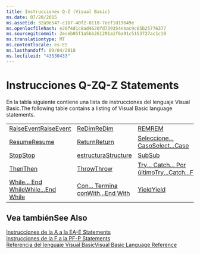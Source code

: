 ```yaml
---
title: Instrucciones Q-Z (Visual Basic)
ms.date: 07/20/2015
ms.assetid: 32a9e547-c1b7-40f2-8118-7eef1d19649e
ms.openlocfilehash: e26f4d1c8ad4620fd739354ebac9c65b25776377
ms.sourcegitcommit: 2eceb05f1a5bb261291a1f6a91c5153727ac1c19
ms.translationtype: MT
ms.contentlocale: es-ES
ms.lasthandoff: 09/04/2018
ms.locfileid: "43530433"
---
```

# <a name="q-z-statements"></a><span data-ttu-id="5e0d6-102">Instrucciones Q-Z</span><span class="sxs-lookup"><span data-stu-id="5e0d6-102">Q-Z Statements</span></span>
<span data-ttu-id="5e0d6-103">En la tabla siguiente contiene una lista de instrucciones del lenguaje Visual Basic.</span><span class="sxs-lookup"><span data-stu-id="5e0d6-103">The following table contains a listing of Visual Basic language statements.</span></span>  
  
|||||  
|---|---|---|---|  
|[<span data-ttu-id="5e0d6-104">RaiseEvent</span><span class="sxs-lookup"><span data-stu-id="5e0d6-104">RaiseEvent</span></span>](../../../visual-basic/language-reference/statements/raiseevent-statement.md)|[<span data-ttu-id="5e0d6-105">ReDim</span><span class="sxs-lookup"><span data-stu-id="5e0d6-105">ReDim</span></span>](../../../visual-basic/language-reference/statements/redim-statement.md)|[<span data-ttu-id="5e0d6-106">REM</span><span class="sxs-lookup"><span data-stu-id="5e0d6-106">REM</span></span>](../../../visual-basic/language-reference/statements/rem-statement.md)|[<span data-ttu-id="5e0d6-107">RemoveHandler</span><span class="sxs-lookup"><span data-stu-id="5e0d6-107">RemoveHandler</span></span>](../../../visual-basic/language-reference/statements/removehandler-statement.md)|  
|[<span data-ttu-id="5e0d6-108">Resume</span><span class="sxs-lookup"><span data-stu-id="5e0d6-108">Resume</span></span>](../../../visual-basic/language-reference/statements/resume-statement.md)|[<span data-ttu-id="5e0d6-109">Return</span><span class="sxs-lookup"><span data-stu-id="5e0d6-109">Return</span></span>](../../../visual-basic/language-reference/statements/return-statement.md)|[<span data-ttu-id="5e0d6-110">Seleccione... Caso</span><span class="sxs-lookup"><span data-stu-id="5e0d6-110">Select...Case</span></span>](../../../visual-basic/language-reference/statements/select-case-statement.md)|[<span data-ttu-id="5e0d6-111">Set</span><span class="sxs-lookup"><span data-stu-id="5e0d6-111">Set</span></span>](../../../visual-basic/language-reference/statements/set-statement.md)|  
|[<span data-ttu-id="5e0d6-112">Stop</span><span class="sxs-lookup"><span data-stu-id="5e0d6-112">Stop</span></span>](../../../visual-basic/language-reference/statements/stop-statement.md)|[<span data-ttu-id="5e0d6-113">estructura</span><span class="sxs-lookup"><span data-stu-id="5e0d6-113">Structure</span></span>](../../../visual-basic/language-reference/statements/structure-statement.md)|[<span data-ttu-id="5e0d6-114">Sub</span><span class="sxs-lookup"><span data-stu-id="5e0d6-114">Sub</span></span>](../../../visual-basic/language-reference/statements/sub-statement.md)|[<span data-ttu-id="5e0d6-115">SyncLock</span><span class="sxs-lookup"><span data-stu-id="5e0d6-115">SyncLock</span></span>](../../../visual-basic/language-reference/statements/synclock-statement.md)|  
|[<span data-ttu-id="5e0d6-116">Then</span><span class="sxs-lookup"><span data-stu-id="5e0d6-116">Then</span></span>](../../../visual-basic/language-reference/statements/then-statement.md)|[<span data-ttu-id="5e0d6-117">Throw</span><span class="sxs-lookup"><span data-stu-id="5e0d6-117">Throw</span></span>](../../../visual-basic/language-reference/statements/throw-statement.md)|[<span data-ttu-id="5e0d6-118">Try... Catch... Por último</span><span class="sxs-lookup"><span data-stu-id="5e0d6-118">Try...Catch...Finally</span></span>](../../../visual-basic/language-reference/statements/try-catch-finally-statement.md)|[<span data-ttu-id="5e0d6-119">Using</span><span class="sxs-lookup"><span data-stu-id="5e0d6-119">Using</span></span>](../../../visual-basic/language-reference/statements/using-statement.md)|  
|[<span data-ttu-id="5e0d6-120">While... End While</span><span class="sxs-lookup"><span data-stu-id="5e0d6-120">While...End While</span></span>](../../../visual-basic/language-reference/statements/while-end-while-statement.md)|[<span data-ttu-id="5e0d6-121">Con... Termina con</span><span class="sxs-lookup"><span data-stu-id="5e0d6-121">With...End With</span></span>](../../../visual-basic/language-reference/statements/with-end-with-statement.md)|[<span data-ttu-id="5e0d6-122">Yield</span><span class="sxs-lookup"><span data-stu-id="5e0d6-122">Yield</span></span>](../../../visual-basic/language-reference/statements/yield-statement.md)||  
  
## <a name="see-also"></a><span data-ttu-id="5e0d6-123">Vea también</span><span class="sxs-lookup"><span data-stu-id="5e0d6-123">See Also</span></span>  
 [<span data-ttu-id="5e0d6-124">Instrucciones de la A a la E</span><span class="sxs-lookup"><span data-stu-id="5e0d6-124">A-E Statements</span></span>](../../../visual-basic/language-reference/statements/a-e-statements.md)  
 [<span data-ttu-id="5e0d6-125">Instrucciones de la F a la P</span><span class="sxs-lookup"><span data-stu-id="5e0d6-125">F-P Statements</span></span>](../../../visual-basic/language-reference/statements/f-p-statements.md)  
 [<span data-ttu-id="5e0d6-126">Referencia del lenguaje Visual Basic</span><span class="sxs-lookup"><span data-stu-id="5e0d6-126">Visual Basic Language Reference</span></span>](../../../visual-basic/language-reference/index.md)
